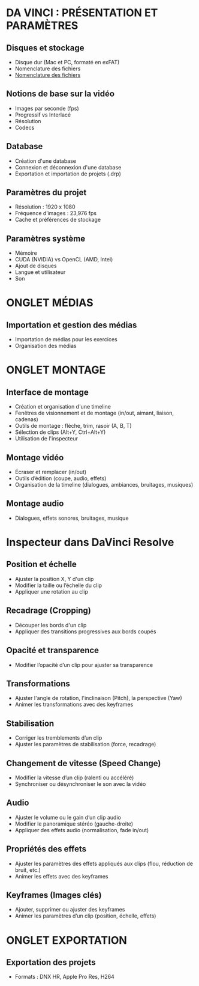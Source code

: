# DA VINCI : PRÉSENTATION ET PARAMÈTRES

## Disques et stockage
- Disque dur (Mac et PC, formaté en exFAT)
- Nomenclature des fichiers
- [Nomenclature des fichiers](https://cmontmorency365-my.sharepoint.com/:f:/g/personal/flpilote_cmontmorency_qc_ca/Egxvu2I7VNZDvAxg55EcdwwBvyNQVrcsSEwzqSNguUPo7Q?e=JvgeIF)

## Notions de base sur la vidéo
- Images par seconde (fps)
- Progressif vs Interlacé
- Résolution
- Codecs

## Database
- Création d'une database
- Connexion et déconnexion d'une database
- Exportation et importation de projets (.drp)

## Paramètres du projet
- Résolution : 1920 x 1080
- Fréquence d’images : 23,976 fps
- Cache et préférences de stockage

## Paramètres système
- Mémoire
- CUDA (NVIDIA) vs OpenCL (AMD, Intel)
- Ajout de disques
- Langue et utilisateur
- Son

# ONGLET MÉDIAS
## Importation et gestion des médias
- Importation de médias pour les exercices
- Organisation des médias

# ONGLET MONTAGE
## Interface de montage
- Création et organisation d'une timeline
- Fenêtres de visionnement et de montage (in/out, aimant, liaison, cadenas)
- Outils de montage : flèche, trim, rasoir (A, B, T)
- Sélection de clips (Alt+Y, Ctrl+Alt+Y)
- Utilisation de l'inspecteur

## Montage vidéo
- Écraser et remplacer (in/out)
- Outils d’édition (coupe, audio, effets)
- Organisation de la timeline (dialogues, ambiances, bruitages, musiques)

## Montage audio
- Dialogues, effets sonores, bruitages, musique

# Inspecteur dans DaVinci Resolve

## Position et échelle
- Ajuster la position X, Y d'un clip
- Modifier la taille ou l’échelle du clip
- Appliquer une rotation au clip

## Recadrage (Cropping)
- Découper les bords d'un clip
- Appliquer des transitions progressives aux bords coupés

## Opacité et transparence
- Modifier l’opacité d’un clip pour ajuster sa transparence

## Transformations
- Ajuster l'angle de rotation, l'inclinaison (Pitch), la perspective (Yaw)
- Animer les transformations avec des keyframes

## Stabilisation
- Corriger les tremblements d’un clip
- Ajuster les paramètres de stabilisation (force, recadrage)

## Changement de vitesse (Speed Change)
- Modifier la vitesse d’un clip (ralenti ou accéléré)
- Synchroniser ou désynchroniser le son avec la vidéo

## Audio
- Ajuster le volume ou le gain d’un clip audio
- Modifier le panoramique stéréo (gauche-droite)
- Appliquer des effets audio (normalisation, fade in/out)

## Propriétés des effets
- Ajuster les paramètres des effets appliqués aux clips (flou, réduction de bruit, etc.)
- Animer les effets avec des keyframes

## Keyframes (Images clés)
- Ajouter, supprimer ou ajuster des keyframes
- Animer les paramètres d’un clip (position, échelle, effets)

# ONGLET EXPORTATION
## Exportation des projets
- Formats : DNX HR, Apple Pro Res, H264
